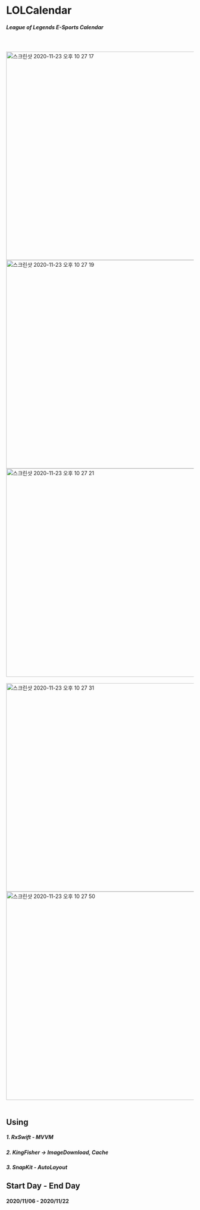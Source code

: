 # LOLCalendar
##### League of Legends E-Sports Calendar
<br></br>
<img width="560" alt="스크린샷 2020-11-23 오후 10 27 17" src="https://user-images.githubusercontent.com/27776755/99967437-39752b80-2ddb-11eb-80a7-1ddb2ab4a2cc.png">
<img width="560" alt="스크린샷 2020-11-23 오후 10 27 19" src="https://user-images.githubusercontent.com/27776755/99967492-53167300-2ddb-11eb-9950-2d82128c5b27.png">
<img width="560" alt="스크린샷 2020-11-23 오후 10 27 21" src="https://user-images.githubusercontent.com/27776755/99967526-5c074480-2ddb-11eb-8fcc-d8aee4c5de50.png">
<br></br>
<img width="560" alt="스크린샷 2020-11-23 오후 10 27 31" src="https://user-images.githubusercontent.com/27776755/99967562-6590ac80-2ddb-11eb-9c21-4476aa8af565.png">
<img width="560" alt="스크린샷 2020-11-23 오후 10 27 50" src="https://user-images.githubusercontent.com/27776755/99967591-6fb2ab00-2ddb-11eb-9897-88be3ee6a33f.png">
<br></br>
## Using
##### 1. RxSwift - MVVM
##### 2. KingFisher -> ImageDownload, Cache
##### 3. SnapKit - AutoLayout


## Start Day - End Day
#### 2020/11/06 - 2020/11/22
